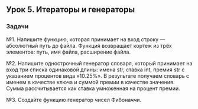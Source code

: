 ## Урок 5. Итераторы и генераторы

### Задачи

№1. Напишите функцию, которая принимает на вход строку — абсолютный путь до файла.
Функция возвращает кортеж из трёх элементов: путь, имя файла, расширение файла.

№2. Напишите однострочный генератор словаря, который принимает на вход три списка одинаковой длины:
имена str, ставка int, премия str с указанием процентов вида «10.25%».
В результате получаем словарь с именем в качестве ключа и суммой премии в качестве
значения. Сумма рассчитывается как ставка умноженная на процент премии.

№3. Создайте функцию генератор чисел Фибоначчи.

